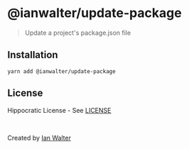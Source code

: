 # @ianwalter/update-package
> Update a project's package.json file

## Installation

```console
yarn add @ianwalter/update-package
```

## License

Hippocratic License - See [LICENSE][licenseUrl]

&nbsp;

Created by [Ian Walter](https://ianwalter.dev)

[npmImage]: https://img.shields.io/npm/v/@ianwalter/update-package.svg
[npmUrl]: https://www.npmjs.com/package/@ianwalter/update-package
[licenseUrl]: https://github.com/ianwalter/update-package/blob/master/LICENSE
